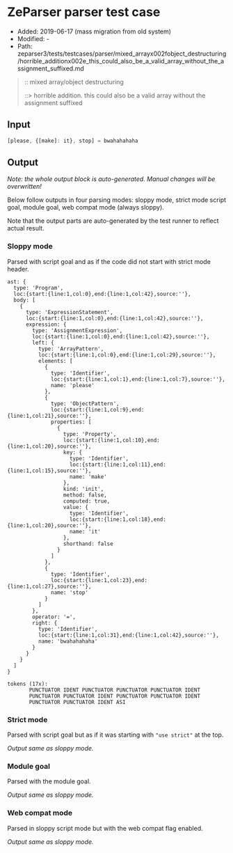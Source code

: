 # ZeParser parser test case

- Added: 2019-06-17 (mass migration from old system)
- Modified: -
- Path: zeparser3/tests/testcases/parser/mixed_arrayx002fobject_destructuring/horrible_additionx002e_this_could_also_be_a_valid_array_without_the_assignment_suffixed.md

> :: mixed array/object destructuring
>
> ::> horrible addition. this could also be a valid array without the assignment suffixed

## Input

`````js
[please, {[make]: it}, stop] = bwahahahaha
`````

## Output

_Note: the whole output block is auto-generated. Manual changes will be overwritten!_

Below follow outputs in four parsing modes: sloppy mode, strict mode script goal, module goal, web compat mode (always sloppy).

Note that the output parts are auto-generated by the test runner to reflect actual result.

### Sloppy mode

Parsed with script goal and as if the code did not start with strict mode header.

`````
ast: {
  type: 'Program',
  loc:{start:{line:1,col:0},end:{line:1,col:42},source:''},
  body: [
    {
      type: 'ExpressionStatement',
      loc:{start:{line:1,col:0},end:{line:1,col:42},source:''},
      expression: {
        type: 'AssignmentExpression',
        loc:{start:{line:1,col:0},end:{line:1,col:42},source:''},
        left: {
          type: 'ArrayPattern',
          loc:{start:{line:1,col:0},end:{line:1,col:29},source:''},
          elements: [
            {
              type: 'Identifier',
              loc:{start:{line:1,col:1},end:{line:1,col:7},source:''},
              name: 'please'
            },
            {
              type: 'ObjectPattern',
              loc:{start:{line:1,col:9},end:{line:1,col:21},source:''},
              properties: [
                {
                  type: 'Property',
                  loc:{start:{line:1,col:10},end:{line:1,col:20},source:''},
                  key: {
                    type: 'Identifier',
                    loc:{start:{line:1,col:11},end:{line:1,col:15},source:''},
                    name: 'make'
                  },
                  kind: 'init',
                  method: false,
                  computed: true,
                  value: {
                    type: 'Identifier',
                    loc:{start:{line:1,col:18},end:{line:1,col:20},source:''},
                    name: 'it'
                  },
                  shorthand: false
                }
              ]
            },
            {
              type: 'Identifier',
              loc:{start:{line:1,col:23},end:{line:1,col:27},source:''},
              name: 'stop'
            }
          ]
        },
        operator: '=',
        right: {
          type: 'Identifier',
          loc:{start:{line:1,col:31},end:{line:1,col:42},source:''},
          name: 'bwahahahaha'
        }
      }
    }
  ]
}

tokens (17x):
       PUNCTUATOR IDENT PUNCTUATOR PUNCTUATOR PUNCTUATOR IDENT
       PUNCTUATOR PUNCTUATOR IDENT PUNCTUATOR PUNCTUATOR IDENT
       PUNCTUATOR PUNCTUATOR IDENT ASI
`````

### Strict mode

Parsed with script goal but as if it was starting with `"use strict"` at the top.

_Output same as sloppy mode._

### Module goal

Parsed with the module goal.

_Output same as sloppy mode._

### Web compat mode

Parsed in sloppy script mode but with the web compat flag enabled.

_Output same as sloppy mode._
